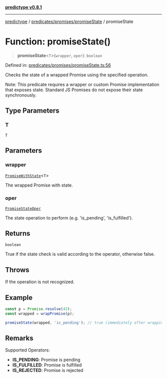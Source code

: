 [**predictype v0.8.1**](../../../../README.md)

***

[predictype](../../../../modules.md) / [predicates/promises/promiseState](../README.md) / promiseState

# Function: promiseState()

> **promiseState**\<`T`\>(`wrapper`, `oper`): `boolean`

Defined in: [predicates/promises/promiseState.ts:56](https://github.com/maduhaime/predictype/blob/2310adbaccb6fbc00cdab8e345e79bd5b09e40f5/src/predicates/promises/promiseState.ts#L56)

Checks the state of a wrapped Promise using the specified operation.

Note: This predicate requires a wrapper or custom Promise implementation that exposes state.
Standard JS Promises do not expose their state synchronously.

## Type Parameters

### T

`T`

## Parameters

### wrapper

[`PromiseWithState`](../type-aliases/PromiseWithState.md)\<`T`\>

The wrapped Promise with state.

### oper

[`PromiseStateOper`](../../../../promises/enums/type-aliases/PromiseStateOper.md)

The state operation to perform (e.g. 'is_pending', 'is_fulfilled').

## Returns

`boolean`

True if the state check is valid according to the operator, otherwise false.

## Throws

If the operation is not recognized.

## Example

```ts
const p = Promise.resolve(42);
const wrapped = wrapPromise(p);

promiseState(wrapped, 'is_pending'); // true (immediately after wrapping)
```

## Remarks

Supported Operators:
- **IS_PENDING**: Promise is pending
- **IS_FULFILLED**: Promise is fulfilled
- **IS_REJECTED**: Promise is rejected
